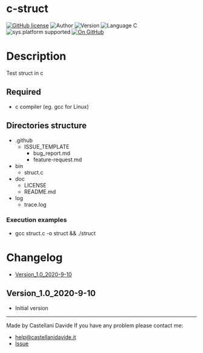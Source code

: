 # c-struct
[![GitHub license](https://img.shields.io/badge/licence-GNU-green?style=flat)](https://github.com/CastellaniDavide/cpp-struct/blob/master/LICENSE) ![Author](https://img.shields.io/badge/author-Castellani%20Davide-green?style=flat) ![Version](https://img.shields.io/badge/version-v1.0-blue?style=flat) ![Language C](https://img.shields.io/badge/language-C-yellowgreen?style=flat) ![sys.platform supported](https://img.shields.io/badge/OS%20platform%20supported-Linux,%20Windows%20&%20Mac%20OS-blue?style=flat) [![On GitHub](https://img.shields.io/badge/on%20GitHub-True-green?style=flat&logo=github)](https://github.com/CastellaniDavide/c-struct)

# Description
Test struct in c

## Required
 - c compiler (eg. gcc for Linux)
 
## Directories structure
 - .github
   - ISSUE_TEMPLATE
     - bug_report.md
     - feature-request.md
 - bin
	 - struct.c
 - doc
   - LICENSE
   - README.md
 - log
	 - trace.log
   
### Execution examples
   - gcc struct.c -o struct && ./struct

# Changelog
 - [Version_1.0_2020-9-10](#Version_10_2020-9-10)

## Version_1.0_2020-9-10
 - Initial version

---
Made by Castellani Davide 
If you have any problem please contact me:
- help@castellanidavide.it
- [Issue](https://github.com/CastellaniDavide/c-struct/issues)
